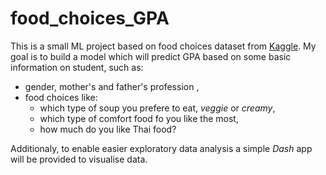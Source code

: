 # food_choices_GPA
This is a small ML project based on food choices dataset from <a href="https://www.kaggle.com/borapajo/food-choices">Kaggle</a>. My goal is to build a model which will predict GPA based on some basic information on student, such as:  

- gender, mother's and father's profession ,
- food choices like:
    - which type of soup you prefere to eat, *veggie* or *creamy*,
    - which type of comfort food fo you like the most,
    - how much do you like Thai food?  

Additionaly, to enable easier exploratory data analysis a simple *Dash* app will be provided to visualise data.

